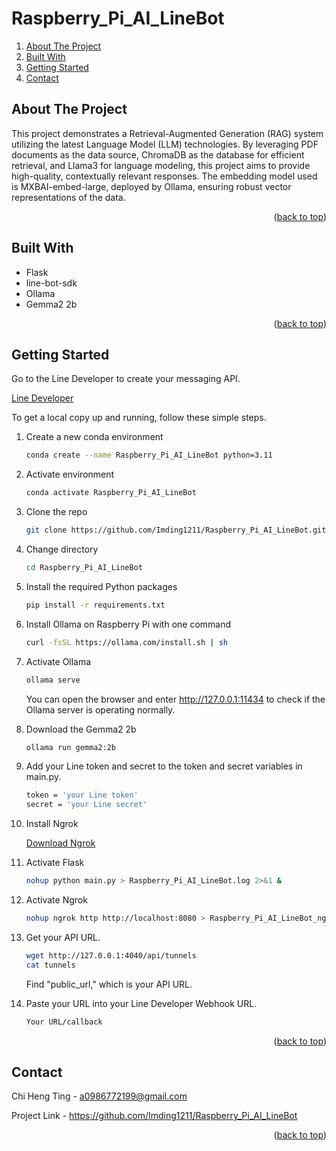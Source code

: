 <a id="readme-top"></a>
# Raspberry_Pi_AI_LineBot


<ol>
  <li><a href="#about-the-project">About The Project</a></li>
  <li><a href="#built-with">Built With</a></li>
  <li><a href="#getting-started">Getting Started</a></li>
  <li><a href="#contact">Contact</a></li>
</ol>

## About The Project

This project demonstrates a Retrieval-Augmented Generation (RAG) system utilizing the latest Language Model (LLM) technologies. By leveraging PDF documents as the data source, ChromaDB as the database for efficient retrieval, and Llama3 for language modeling, this project aims to provide high-quality, contextually relevant responses. The embedding model used is MXBAI-embed-large, deployed by Ollama, ensuring robust vector representations of the data.

<p align="right">(<a href="#readme-top">back to top</a>)</p>

## Built With

* Flask
* line-bot-sdk
* Ollama
* Gemma2 2b
  
<p align="right">(<a href="#readme-top">back to top</a>)</p>

## Getting Started

Go to the Line Developer to create your messaging API.

[Line Developer](https://developers.line.biz/zh-hant/services/messaging-api/)

To get a local copy up and running, follow these simple steps.

1. Create a new conda environment
   ```sh
   conda create --name Raspberry_Pi_AI_LineBot python=3.11
   ```
   
2. Activate environment
   ```sh
   conda activate Raspberry_Pi_AI_LineBot
   ```

3. Clone the repo
   ```sh
   git clone https://github.com/Imding1211/Raspberry_Pi_AI_LineBot.git
   ```
   
4. Change directory
   ```sh
   cd Raspberry_Pi_AI_LineBot
   ```
   
5. Install the required Python packages
   ```sh
   pip install -r requirements.txt
   ```
   
6. Install Ollama on Raspberry Pi with one command
   ```sh
   curl -fsSL https://ollama.com/install.sh | sh
   ```

8. Activate Ollama
   ```sh
   ollama serve
   ```
   You can open the browser and enter http://127.0.0.1:11434 to check if the Ollama server is operating normally.

9. Download the Gemma2 2b
   ```sh
   ollama run gemma2:2b
   ```

10. Add your Line token and secret to the token and secret variables in main.py.
    ```sh
    token = 'your Line token'
    secret = 'your Line secret'
    ```
   
11. Install Ngrok

    [Download Ngrok](https://ngrok.com/download)

12. Activate Flask
    ```sh
    nohup python main.py > Raspberry_Pi_AI_LineBot.log 2>&1 &
    ```

13. Activate Ngrok
    ```sh
    nohup ngrok http http://localhost:8080 > Raspberry_Pi_AI_LineBot_ngrok.log 2>&1 &
    ```
   
14. Get your API URL.
    ```sh
    wget http://127.0.0.1:4040/api/tunnels
    cat tunnels
    ```

    Find "public_url," which is your API URL.

15. Paste your URL into your Line Developer Webhook URL.
    ```sh
    Your URL/callback
    ```
    
<p align="right">(<a href="#readme-top">back to top</a>)</p>

## Contact

Chi Heng Ting - a0986772199@gmail.com

Project Link - https://github.com/Imding1211/Raspberry_Pi_AI_LineBot

<p align="right">(<a href="#readme-top">back to top</a>)</p>

